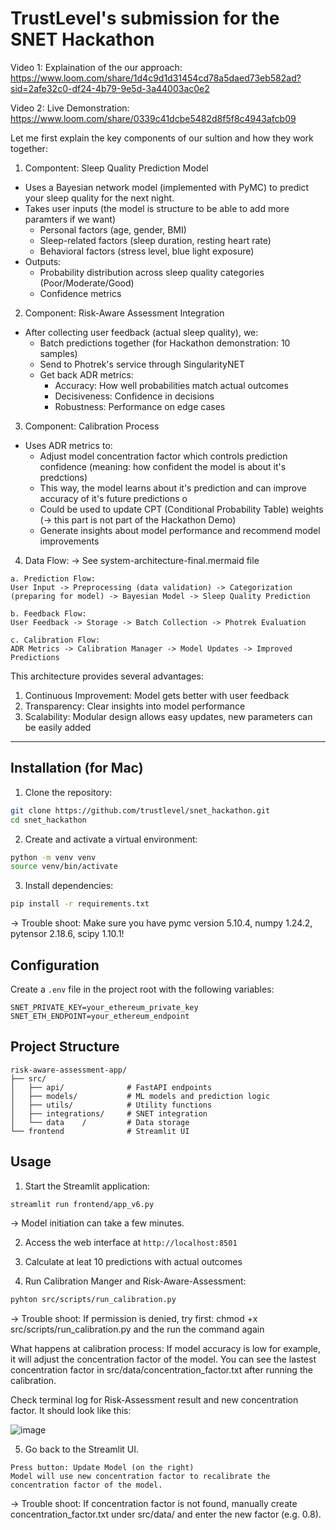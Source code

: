 # TrustLevel's submission for the SNET Hackathon

Video 1: Explaination of the our approach: https://www.loom.com/share/1d4c9d1d31454cd78a5daed73eb582ad?sid=2afe32c0-df24-4b79-9e5d-3a44003ac0e2

Video 2: Live Demonstration: https://www.loom.com/share/0339c41dcbe5482d8f5f8c4943afcb09

Let me first explain the key components of our sultion and how they work together:

1. Compontent: Sleep Quality Prediction Model
- Uses a Bayesian network model (implemented with PyMC) to predict your sleep quality for the next night. 
- Takes user inputs (the model is structure to be able to add more paramters if we want)
  - Personal factors (age, gender, BMI)
  - Sleep-related factors (sleep duration, resting heart rate)
  - Behavioral factors (stress level, blue light exposure)
- Outputs:
  - Probability distribution across sleep quality categories (Poor/Moderate/Good)
  - Confidence metrics

2. Component: Risk-Aware Assessment Integration
- After collecting user feedback (actual sleep quality), we:
  - Batch predictions together (for Hackathon demonstration: 10 samples)
  - Send to Photrek's service through SingularityNET
  - Get back ADR metrics:
    - Accuracy: How well probabilities match actual outcomes
    - Decisiveness: Confidence in decisions
    - Robustness: Performance on edge cases

3. Component: Calibration Process
- Uses ADR metrics to:
  - Adjust model concentration factor which controls prediction confidence (meaning: how confident the model is about it's predctions)
  - This way, the model learns about it's prediction and can improve accuracy of it's future predictions o
  - Could be used to update CPT (Conditional Probability Table) weights (-> this part is not part of the Hackathon Demo)
  - Generate insights about model performance and recommend model improvements

4. Data Flow:
-> See system-architecture-final.mermaid file
```
a. Prediction Flow:
User Input -> Preprocessing (data validation) -> Categorization (preparing for model) -> Bayesian Model -> Sleep Quality Prediction

b. Feedback Flow:
User Feedback -> Storage -> Batch Collection -> Photrek Evaluation

c. Calibration Flow:
ADR Metrics -> Calibration Manager -> Model Updates -> Improved Predictions
```

This architecture provides several advantages:
1. Continuous Improvement: Model gets better with user feedback
2. Transparency: Clear insights into model performance
3. Scalability: Modular design allows easy updates, new parameters can be easily added

---

## Installation (for Mac)

1. Clone the repository:
```bash
git clone https://github.com/trustlevel/snet_hackathon.git
cd snet_hackathon
```

2. Create and activate a virtual environment:
```bash
python -m venv venv
source venv/bin/activate
```

3. Install dependencies:
```bash
pip install -r requirements.txt
```
-> Trouble shoot: Make sure you have pymc version 5.10.4, numpy 1.24.2, pytensor 2.18.6, scipy 1.10.1!

## Configuration

Create a `.env` file in the project root with the following variables:
```
SNET_PRIVATE_KEY=your_ethereum_private_key
SNET_ETH_ENDPOINT=your_ethereum_endpoint
```

## Project Structure

```
risk-aware-assessment-app/
├── src/
│   ├── api/              # FastAPI endpoints
│   ├── models/           # ML models and prediction logic
│   ├── utils/            # Utility functions
│   ├── integrations/     # SNET integration
│   └── data    /         # Data storage
└── frontend              # Streamlit UI
```

## Usage

1. Start the Streamlit application:
```bash
streamlit run frontend/app_v6.py
```

-> Model initiation can take a few minutes.

2. Access the web interface at `http://localhost:8501`

3. Calculate at leat 10 predictions with actual outcomes

4. Run Calibration Manger and Risk-Aware-Assessment:
```bash
pyhton src/scripts/run_calibration.py
```
-> Trouble shoot: 
If permission is denied, try first: chmod +x src/scripts/run_calibration.py and the run the command again

What happens at calibration process: If model accuracy is low for example, it will adjust the concentration factor of the model. You can see the lastest concentration factor in src/data/concentration_factor.txt after running the calibration.

Check terminal log for Risk-Assessment result and new concentration factor. It should look like this:

![image](https://github.com/user-attachments/assets/a99e1550-6b38-4f97-8035-f56ce89f446f)


5. Go back to the Streamlit UI.
```
Press button: Update Model (on the right)
Model will use new concentration factor to recalibrate the concentration factor of the model.
```
-> Trouble shoot: If concentration factor is not found, manually create concentration_factor.txt under src/data/ and enter the new factor (e.g. 0.8). 


